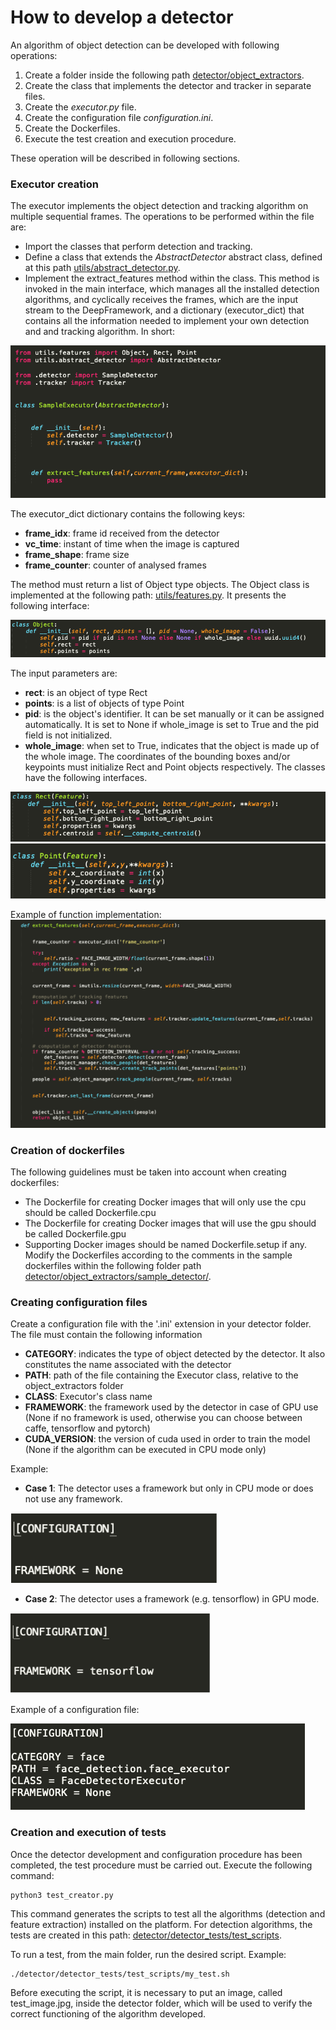 # How to develop a detector

An algorithm of object detection can be developed with following operations:
1. Create a folder inside the following path [detector/object_extractors](../../detector/object_extractors). 
2. Create the class that implements the detector and tracker in separate files.
3. Create the *executor.py* file.
4. Create the configuration file *configuration.ini*.
5. Create the Dockerfiles.
6. Execute the test creation and execution procedure.

These operation will be described in following sections.

### Executor creation

The executor implements the object detection and tracking algorithm on multiple sequential frames. The operations to be performed within the file are:
* Import the classes that perform detection and tracking.
* Define a class that extends the *AbstractDetector* abstract class, defined at this path [utils/abstract_detector.py](../../utils/abstract_detector.py).
* Implement the extract_features method within the class. This method is invoked in the main interface, which manages all the installed detection algorithms, and cyclically receives the frames, which are the input stream to the DeepFramework, and a dictionary (executor_dict) that contains all the information needed to implement your own detection and and tracking algorithm. In short:

![alt text](executor.png)

The executor_dict dictionary contains the following keys:
* **frame_idx**: frame id received from the detector
* **vc_time**: instant of time when the image is captured
* **frame_shape**: frame size
* **frame_counter**: counter of analysed frames

The method must return a list of Object type objects. The Object class is implemented at the following path: [utils/features.py](../../utils/features.py). It presents the following interface:

![alt text](object.png)

The input parameters are:
* **rect**: is an object of type Rect 
* **points**: is a list of objects of type Point
* **pid**: is the object's identifier. It can be set manually or it can be assigned automatically. It is set to None if whole_image is set to True and the pid field is not initialized.
* **whole_image**: when set to True, indicates that the object is made up of the whole image.
The coordinates of the bounding boxes and/or keypoints must initialize Rect and Point objects respectively. The classes have the following interfaces.


![alt text](rect.png)
![alt text](point.png)

Example of function implementation:
![alt text](extract_features.png)

### Creation of dockerfiles
The following guidelines must be taken into account when creating dockerfiles:
* The Dockerfile for creating Docker images that will only use the cpu should be called Dockerfile.cpu
* The Dockerfile for creating Docker images that will use the gpu should be called Dockerfile.gpu
* Supporting Docker images should be named Dockerfile.setup if any.
Modify the Dockerfiles according to the comments in the sample dockerfiles within the following folder path [detector/object_extractors/sample_detector/](../../detector/object_extractors/sample_detector/).

### Creating configuration files
Create a configuration file with the '.ini' extension in your detector folder. The file must contain the following information
* **CATEGORY**: indicates the type of object detected by the detector. It also constitutes the name associated with the detector
* **PATH**: path of the file containing the Executor class, relative to the object_extractors folder
* **CLASS**: Executor's class name
* **FRAMEWORK**: the framework used by the detector in case of GPU use (None if no framework is used, otherwise you can choose between caffe, tensorflow and pytorch)
* **CUDA_VERSION**: the version of cuda used in order to train the model (None if the algorithm can be executed in CPU mode only)

Example:
* **Case 1**: The detector uses a framework but only in CPU mode or does not use any framework.


![alt text](framework_none.png)

* **Case 2**: The detector uses a framework (e.g. tensorflow) in GPU mode.

![alt text](framework_not_none.png)

Example of a configuration file:

![alt text](configuration.png)


### Creation and execution of tests
Once the detector development and configuration procedure has been completed, the test procedure must be carried out.
Execute the following command:
```
python3 test_creator.py
```

This command generates the scripts to test all the algorithms (detection and feature extraction) installed on the platform. For detection algorithms, the tests are created in this path: [detector/detector_tests/test_scripts](../../detector/detector_tests/test_scripts).

To run a test, from the main folder, run the desired script. Example:
```
./detector/detector_tests/test_scripts/my_test.sh
```

Before executing the script, it is necessary to put an image, called test_image.jpg, inside the detector folder, which will be used to verify the correct functioning of the algorithm developed.





